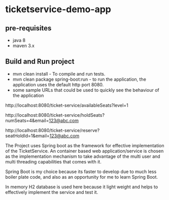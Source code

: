 # ticketservice-demo-app
## pre-requisites 
* java 8 
* maven 3.x

## Build and Run project
* mvn clean install -  To compile and run tests.
* mvn clean package spring-boot:run - to run the application, the application uses the default http port 8080.
* some sample URLs that could be used to quickly see the behaviour of the application

http://localhost:8080/ticket-service/availableSeats?level=1

http://localhost:8080/ticket-service/holdSeats?numSeats=4&email=123@abc.com

http://localhost:8080/ticket-service/reserve?seatHoldId=1&email=123@abc.com


The Project uses Spring boot as the framework for effective implementation of the TicketService.
An container based web application/service is chosen as the implementation mechanism to take advantage of the multi user and multi threading capabilities that comes with it.

Spring Boot is my choice because its faster to develop due to much less boiler plate code, and also as an opportunity for me to learn Spring Boot.

In memory H2 database is used here because it light weight and helps to effectively implement the service and test it.

